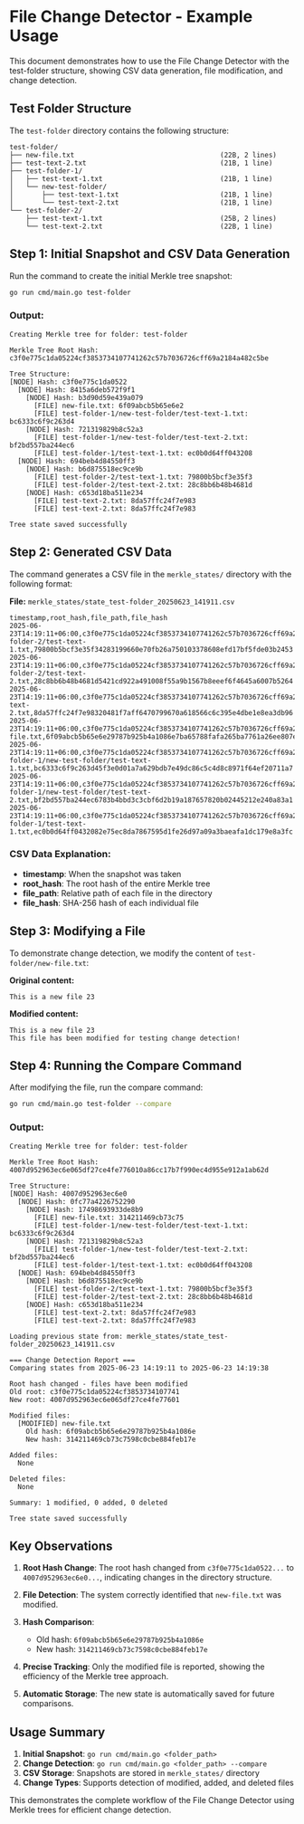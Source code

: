 # File Change Detector - Example Usage

This document demonstrates how to use the File Change Detector with the test-folder structure, showing CSV data generation, file modification, and change detection.

## Test Folder Structure

The `test-folder` directory contains the following structure:

```
test-folder/
├── new-file.txt                                    (22B, 2 lines)
├── test-text-2.txt                                 (21B, 1 line)
├── test-folder-1/
│   ├── test-text-1.txt                             (21B, 1 line)
│   └── new-test-folder/
│       ├── test-text-1.txt                         (21B, 1 line)
│       └── test-text-2.txt                         (21B, 1 line)
└── test-folder-2/
    ├── test-text-1.txt                             (25B, 2 lines)
    └── test-text-2.txt                             (22B, 1 line)
```

## Step 1: Initial Snapshot and CSV Data Generation

Run the command to create the initial Merkle tree snapshot:

```bash
go run cmd/main.go test-folder
```

### Output:
```
Creating Merkle tree for folder: test-folder

Merkle Tree Root Hash: c3f0e775c1da05224cf3853734107741262c57b7036726cff69a2184a482c5be

Tree Structure:
[NODE] Hash: c3f0e775c1da0522
  [NODE] Hash: 8415a6deb572f9f1
    [NODE] Hash: b3d90d59e439a079
      [FILE] new-file.txt: 6f09abcb5b65e6e2
      [FILE] test-folder-1/new-test-folder/test-text-1.txt: bc6333c6f9c263d4
    [NODE] Hash: 721319829b8c52a3
      [FILE] test-folder-1/new-test-folder/test-text-2.txt: bf2bd557ba244ec6
      [FILE] test-folder-1/test-text-1.txt: ec0b0d64ff043208
  [NODE] Hash: 694beb4d84550ff3
    [NODE] Hash: b6d875518ec9ce9b
      [FILE] test-folder-2/test-text-1.txt: 79800b5bcf3e35f3
      [FILE] test-folder-2/test-text-2.txt: 28c8bb6b48b4681d
    [NODE] Hash: c653d18ba511e234
      [FILE] test-text-2.txt: 8da57ffc24f7e983
      [FILE] test-text-2.txt: 8da57ffc24f7e983

Tree state saved successfully
```

## Step 2: Generated CSV Data

The command generates a CSV file in the `merkle_states/` directory with the following format:

**File:** `merkle_states/state_test-folder_20250623_141911.csv`

```csv
timestamp,root_hash,file_path,file_hash
2025-06-23T14:19:11+06:00,c3f0e775c1da05224cf3853734107741262c57b7036726cff69a2184a482c5be,test-folder-2/test-text-1.txt,79800b5bcf3e35f34283199660e70fb26a750103378608efd17bf5fde03b2453
2025-06-23T14:19:11+06:00,c3f0e775c1da05224cf3853734107741262c57b7036726cff69a2184a482c5be,test-folder-2/test-text-2.txt,28c8bb6b48b4681d5421cd922a491008f55a9b1567b8eeef6f4645a6007b5264
2025-06-23T14:19:11+06:00,c3f0e775c1da05224cf3853734107741262c57b7036726cff69a2184a482c5be,test-text-2.txt,8da57ffc24f7e98320481f7aff6470799670a618566c6c395e4dbe1e8ea3db96
2025-06-23T14:19:11+06:00,c3f0e775c1da05224cf3853734107741262c57b7036726cff69a2184a482c5be,new-file.txt,6f09abcb5b65e6e29787b925b4a1086e7ba65788fafa265ba7761a26ee807e54
2025-06-23T14:19:11+06:00,c3f0e775c1da05224cf3853734107741262c57b7036726cff69a2184a482c5be,test-folder-1/new-test-folder/test-text-1.txt,bc6333c6f9c263d45f3e0d01a7a629bdb7e49dc86c5c4d8c8971f64ef20711a7
2025-06-23T14:19:11+06:00,c3f0e775c1da05224cf3853734107741262c57b7036726cff69a2184a482c5be,test-folder-1/new-test-folder/test-text-2.txt,bf2bd557ba244ec6783b4bbd3c3cbf6d2b19a187657820b02445212e240a83a1
2025-06-23T14:19:11+06:00,c3f0e775c1da05224cf3853734107741262c57b7036726cff69a2184a482c5be,test-folder-1/test-text-1.txt,ec0b0d64ff0432082e75ec8da7867595d1fe26d97a09a3baeafa1dc179e8a3fc
```

### CSV Data Explanation:
- **timestamp**: When the snapshot was taken
- **root_hash**: The root hash of the entire Merkle tree
- **file_path**: Relative path of each file in the directory
- **file_hash**: SHA-256 hash of each individual file

## Step 3: Modifying a File

To demonstrate change detection, we modify the content of `test-folder/new-file.txt`:

**Original content:**
```
This is a new file 23
```

**Modified content:**
```
This is a new file 23
This file has been modified for testing change detection!
```

## Step 4: Running the Compare Command

After modifying the file, run the compare command:

```bash
go run cmd/main.go test-folder --compare
```

### Output:
```
Creating Merkle tree for folder: test-folder

Merkle Tree Root Hash: 4007d952963ec6e065df27ce4fe776010a86cc17b7f990ec4d955e912a1ab62d

Tree Structure:
[NODE] Hash: 4007d952963ec6e0
  [NODE] Hash: 0fc77a4226752290
    [NODE] Hash: 17498693933de8b9
      [FILE] new-file.txt: 314211469cb73c75
      [FILE] test-folder-1/new-test-folder/test-text-1.txt: bc6333c6f9c263d4
    [NODE] Hash: 721319829b8c52a3
      [FILE] test-folder-1/new-test-folder/test-text-2.txt: bf2bd557ba244ec6
      [FILE] test-folder-1/test-text-1.txt: ec0b0d64ff043208
  [NODE] Hash: 694beb4d84550ff3
    [NODE] Hash: b6d875518ec9ce9b
      [FILE] test-folder-2/test-text-1.txt: 79800b5bcf3e35f3
      [FILE] test-folder-2/test-text-2.txt: 28c8bb6b48b4681d
    [NODE] Hash: c653d18ba511e234
      [FILE] test-text-2.txt: 8da57ffc24f7e983
      [FILE] test-text-2.txt: 8da57ffc24f7e983

Loading previous state from: merkle_states/state_test-folder_20250623_141911.csv

=== Change Detection Report ===
Comparing states from 2025-06-23 14:19:11 to 2025-06-23 14:19:38

Root hash changed - files have been modified
Old root: c3f0e775c1da05224cf3853734107741
New root: 4007d952963ec6e065df27ce4fe77601

Modified files:
  [MODIFIED] new-file.txt
    Old hash: 6f09abcb5b65e6e29787b925b4a1086e
    New hash: 314211469cb73c7598c0cbe884feb17e

Added files:
  None

Deleted files:
  None

Summary: 1 modified, 0 added, 0 deleted

Tree state saved successfully
```

## Key Observations

1. **Root Hash Change**: The root hash changed from `c3f0e775c1da0522...` to `4007d952963ec6e0...`, indicating changes in the directory structure.

2. **File Detection**: The system correctly identified that `new-file.txt` was modified.

3. **Hash Comparison**: 
   - Old hash: `6f09abcb5b65e6e29787b925b4a1086e`
   - New hash: `314211469cb73c7598c0cbe884feb17e`

4. **Precise Tracking**: Only the modified file is reported, showing the efficiency of the Merkle tree approach.

5. **Automatic Storage**: The new state is automatically saved for future comparisons.

## Usage Summary

1. **Initial Snapshot**: `go run cmd/main.go <folder_path>`
2. **Change Detection**: `go run cmd/main.go <folder_path> --compare`
3. **CSV Storage**: Snapshots are stored in `merkle_states/` directory
4. **Change Types**: Supports detection of modified, added, and deleted files

This demonstrates the complete workflow of the File Change Detector using Merkle trees for efficient change detection.
